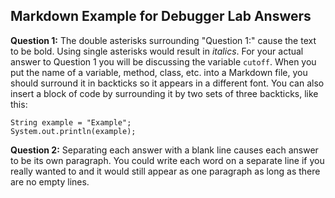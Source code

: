 ## Markdown Example for Debugger Lab Answers

**Question 1:** The double asterisks surrounding "Question 1:" cause the text
to be bold. Using single asterisks would result in *italics*. For your actual
answer to Question 1 you will be discussing the variable `cutoff`. When you put
the name of a variable, method, class, etc. into a Markdown file, you should
surround it in backticks so it appears in a different font. You can also insert
a block of code by surrounding it by two sets of three backticks, like this:
```
String example = "Example";
System.out.println(example);
```

**Question 2:** Separating each answer with a blank line causes each answer to
be its own paragraph.
You
could
write
each
word
on
a
separate
line
if
you
really
wanted
to
and
it
would
still
appear
as
one
paragraph
as
long
as
there
are
no
empty
lines.
